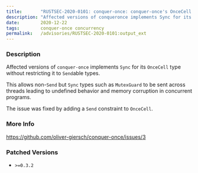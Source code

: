 ```yaml
---
title:       "RUSTSEC-2020-0101: conquer-once: conquer-once's OnceCell lacks Send bound for its Sync trait."
description: "Affected versions of conqueronce implements Sync for its OnceCell type without restricting it to Sendable types. This allows nonSend but Sync types such as MutexGuard to be sent across threads leading to undefined behavior and memory corruption in concurrent programs. The issue was fixed by adding a Send constraint to OnceCell."
date:        2020-12-22
tags:        conquer-once concurrency
permalink:   /advisories/RUSTSEC-2020-0101:output_ext
---
```


### Description

Affected versions of `conquer-once` implements `Sync` for its `OnceCell` type
without restricting it to `Send`able types.

This allows non-`Send` but `Sync` types such as `MutexGuard` to be sent across
threads leading to undefined behavior and memory corruption in concurrent
programs.

The issue was fixed by adding a `Send` constraint to `OnceCell`.

### More Info

<https://github.com/oliver-giersch/conquer-once/issues/3>

### Patched Versions

- `>=0.3.2`



